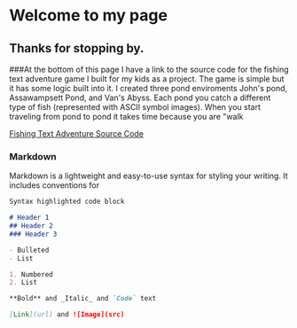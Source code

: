 # Welcome to my page

## Thanks for stopping by.

 ###At the bottom of this page I have a link to the source code for the fishing text adventure game I built for my kids as a project. The game is simple but it has some logic built into it. I created three pond enviroments John's pond, Assawampsett Pond, and Van's Abyss. Each pond you catch a different type of fish (represented with ASCII symbol images). When you start traveling from pond to pond it takes time because you are "walk

[Fishing Text Adventure Source Code](https://github.com/AppMiester/AppMiester.github.io/tree/index/New%20folder)

### Markdown

Markdown is a lightweight and easy-to-use syntax for styling your writing. It includes conventions for

```markdown
Syntax highlighted code block

# Header 1
## Header 2
### Header 3

- Bulleted
- List

1. Numbered
2. List

**Bold** and _Italic_ and `Code` text

[Link](url) and ![Image](src)
```





